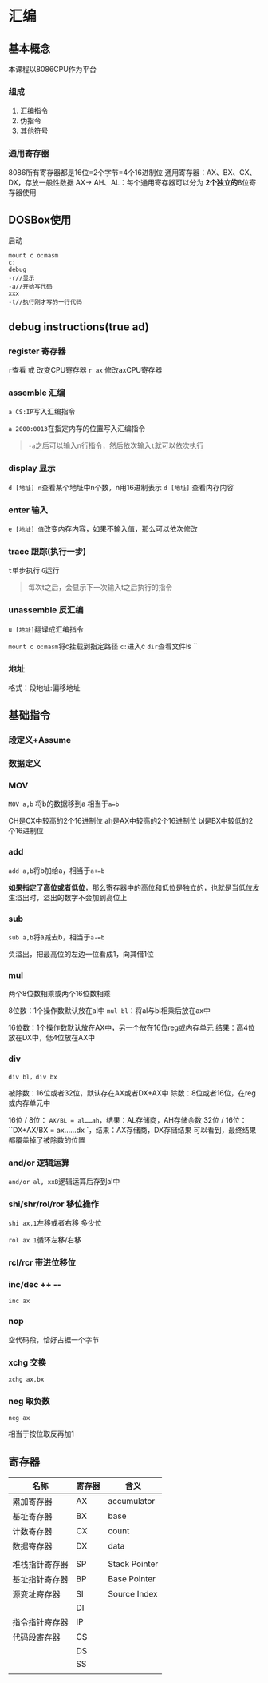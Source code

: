 # 汇编

## 基本概念

本课程以8086CPU作为平台

### 组成

1. 汇编指令
2. 伪指令
3. 其他符号

### 通用寄存器

8086所有寄存器都是16位=2个字节=4个16进制位
通用寄存器：AX、BX、CX、DX，存放一般性数据
AX-> AH、AL：每个通用寄存器可以分为 **2个独立的**8位寄存器使用



## DOSBox使用

启动

```shell
mount c o:masm
c:
debug
-r//显示
-a//开始写代码
xxx
-t//执行刚才写的一行代码
```



## debug instructions(true ad)

### register 寄存器

`r`查看 或 改变CPU寄存器
`r ax` 修改axCPU寄存器

### assemble 汇编

`a CS:IP`写入汇编指令

`a 2000:0013`在指定内存的位置写入汇编指令

> `-a`之后可以输入n行指令，然后依次输入`t`就可以依次执行 

### display 显示

`d [地址] n`查看某个地址中n个数，n用16进制表示
`d [地址]` 查看内存内容

### enter 输入

`e [地址] 值`改变内存内容，如果不输入值，那么可以依次修改

### trace 跟踪(执行一步)

`t`单步执行
`G`运行

> 每次t之后，会显示下一次输入t之后执行的指令  

### unassemble 反汇编

`u [地址]`翻译成汇编指令


`mount c o:masm`将c挂载到指定路径
`c:`进入c
`dir`查看文件ls
``

### 地址

格式：段地址:偏移地址

## 基础指令

### 段定义+Assume





### 数据定义



### MOV

`MOV a,b` 将b的数据移到a
相当于`a=b`

CH是CX中较高的2个16进制位
ah是AX中较高的2个16进制位
bl是BX中较低的2个16进制位  

### add

`add a,b`将b加给a，相当于`a+=b`

**如果指定了高位或者低位**，那么寄存器中的高位和低位是独立的，也就是当低位发生溢出时，溢出的数字不会加到高位上

### sub

`sub a,b`将a减去b，相当于`a-=b`

 负溢出，把最高位的左边一位看成1，向其借1位

### mul

两个8位数相乘或两个16位数相乘

8位数：1个操作数默认放在al中
`mul bl`：将al与bl相乘后放在ax中

16位数：1个操作数默认放在AX中，另一个放在16位reg或内存单元
结果：高4位放在DX中，低4位放在AX中

### div

`div bl，div bx`

被除数：16位或者32位，默认存在AX或者DX+AX中 
除数：8位或者16位，在reg或内存单元中

16位 / 8位： `AX/BL = al……ah`，结果：AL存储商，AH存储余数
32位 / 16位：``DX+AX/BX = ax……dx `，结果：AX存储商，DX存储结果
可以看到，最终结果都覆盖掉了被除数的位置

### and/or 逻辑运算

`and/or al, xxB`逻辑运算后存到al中

### shi/shr/rol/ror 移位操作

`shi ax,1`左移或者右移 多少位 

`rol ax 1`循环左移/右移

###  rcl/rcr 带进位移位

### inc/dec ++ --

`inc ax`

### nop

空代码段，恰好占据一个字节

### xchg 交换

`xchg ax,bx`

### neg 取负数

`neg ax`

相当于按位取反再加1 



## 寄存器

| 名称           | 寄存器 | 含义          |
| -------------- | ------ | ------------- |
| 累加寄存器     | AX     | accumulator   |
| 基址寄存器     | BX     | base          |
| 计数寄存器     | CX     | count         |
| 数据寄存器     | DX     | data          |
|                |        |               |
| 堆栈指针寄存器 | SP     | Stack Pointer |
| 基址指针寄存器 | BP     | Base Pointer  |
| 源变址寄存器   | SI     | Source Index  |
|                | DI     |               |
| 指令指针寄存器 | IP     |               |
| 代码段寄存器   | CS     |               |
|                | DS     |               |
|                | SS     |               |
|                |        |               |



